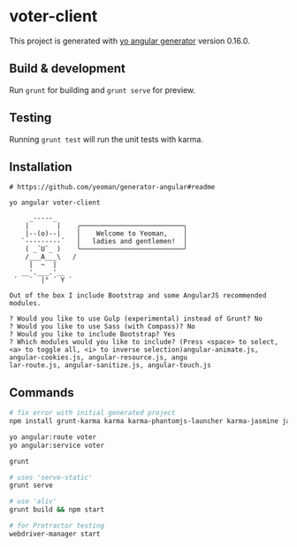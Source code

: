 # voter-client

This project is generated with [yo angular generator](https://github.com/yeoman/generator-angular)
version 0.16.0.

## Build & development

Run `grunt` for building and `grunt serve` for preview.

## Testing

Running `grunt test` will run the unit tests with karma.

## Installation

```text
# https://github.com/yeoman/generator-angular#readme

yo angular voter-client

     _-----_
    |       |    ╭──────────────────────────╮
    |--(o)--|    │    Welcome to Yeoman,    │
   `---------´   │   ladies and gentlemen!  │
    ( _´U`_ )    ╰──────────────────────────╯
    /___A___\   /
     |  ~  |
   __'.___.'__
 ´   `  |° ´ Y `

Out of the box I include Bootstrap and some AngularJS recommended modules.

? Would you like to use Gulp (experimental) instead of Grunt? No
? Would you like to use Sass (with Compass)? No
? Would you like to include Bootstrap? Yes
? Which modules would you like to include? (Press <space> to select, <a> to toggle all, <i> to inverse selection)angular-animate.js, angular-cookies.js, angular-resource.js, angu
lar-route.js, angular-sanitize.js, angular-touch.js
```

## Commands

```bash
# fix error with initial generated project
npm install grunt-karma karma karma-phantomjs-launcher karma-jasmine jasmine-core phantomjs-prebuilt --save-dev

yo angular:route voter
yo angular:service voter

grunt

# uses 'serve-static'
grunt serve

# use 'aliv'
grunt build && npm start

# for Protractor testing
webdriver-manager start

```
